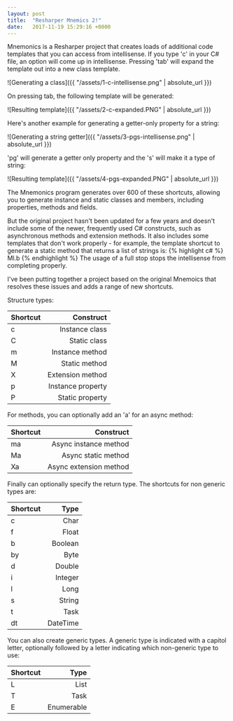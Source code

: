```yaml
---
layout: post
title:  "Resharper Mnemics 2!"
date:   2017-11-19 15:29:16 +0000
---
```


Mnemonics is a Resharper project that creates loads of additional code templates that you can access from intellisense. If you type 'c' in your C# file, an option will come up in intellisense. Pressing 'tab' will expand the template out into a new class template.

![Generating a class]({{ "/assets/1-c-intellisense.png" | absolute_url }})

On pressing tab, the following template will be generated:

![Resulting template]({{ "/assets/2-c-expanded.PNG" | absolute_url }})

Here's another example for generating a getter-only property for a string:

![Generating a string getter]({{ "/assets/3-pgs-intellisense.png" | absolute_url }})

'pg' will generate a getter only property and the 's' will make it a type of string:

![Resulting template]({{ "/assets/4-pgs-expanded.PNG" | absolute_url }})

The Mnemonics program generates over 600 of these shortcuts, allowing you to generate instance and static classes and members, including properties, methods and fields.

But the original project hasn't been updated for a few years and doesn't include some of the newer, frequently used C# constructs, such as asynchronous methods and extension methods. It also includes some templates that don't work properly - for example, the template shortcut to generate a static method that returns a list of strings is:
{% highlight c# %}
Ml.b
{% endhighlight %}
The usage of a full stop stops the intellisense from completing properly.

I've been putting together a project based on the original Mnemoics that resolves these issues and adds a range of new shortcuts.

Structure types:

| Shortcut | Construct         |
| -------- |------------------:|
| c        | Instance class    |
| C        | Static class      |
| m        | Instance method   |
| M        | Static method     |
| X        | Extension method  |
| p        | Instance property |
| P        | Static property   |

For methods, you can optionally add an 'a' for an async method:

| Shortcut | Construct |
| ---------|----------:|
| ma       | Async instance method  |
| Ma       | Async static method    |
| Xa       | Async extension method |

Finally can optionally specify the return type. The shortcuts for non generic types are:

| Shortcut | Type     |  
| ---------|---------:|
| c        | Char     |
| f        | Float    |
| b        | Boolean  |
| by       | Byte     |
| d        | Double   |
| i        | Integer  |
| l        | Long     |
| s        | String   |
| t        | Task     |
| dt       | DateTime |

You can also create generic types. A generic type is indicated with a capitol letter, optionally followed by a letter indicating which non-generic type to use:

| Shortcut | Type          |
| ---------|--------------:|
| L        | List<T>       |
| T        | Task<T>       |
| E        | Enumerable<T> |

[jekyll-docs]: https://jekyllrb.com/docs/home
[jekyll-gh]:   https://github.com/jekyll/jekyll
[jekyll-talk]: https://talk.jekyllrb.com/
